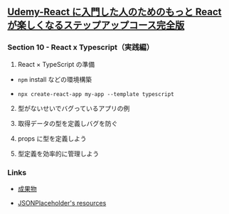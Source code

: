 ## [Udemy-React に入門した人のためのもっと React が楽しくなるステップアップコース完全版](https://www.udemy.com/course/react_stepup/learn/lecture/24823582#search)

### Section 10 - React x Typescript（実践編）

1. React × TypeScript の準備

- `npm` install などの環境構築

- `npx create-react-app my-app --template typescript`

2. 型がないせいでバグっているアプリの例

3. 取得データの型を定義しバグを防ぐ

4. props に型を定義しよう

5. 型定義を効率的に管理しよう

### Links

- [成果物](https://58mfxf.csb.app/)

- [JSONPlaceholder's resources](https://jsonplaceholder.typicode.com/todos)
